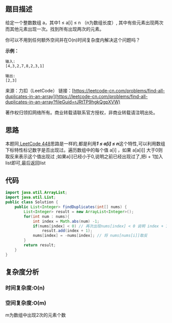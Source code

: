 ## 题目描述

给定一个整数数组 a，其中1 ≤ a[i] ≤ n （n为数组长度）, 其中有些元素出现两次而其他元素出现一次。找到所有出现两次的元素。

你可以不用到任何额外空间并在O(n)时间复杂度内解决这个问题吗？

**示例：**

```shell
输入:
[4,3,2,7,8,2,3,1]
 
输出:
[2,3]
```
来源：力扣（LeetCode）
链接：[https://leetcode-cn.com/problems/find-all-duplicates-in-an-array](https://leetcode-cn.com/problems/find-all-duplicates-in-an-array?fileGuid=rJRtTP9hgkQgpXVW)

著作权归领扣网络所有。商业转载请联系官方授权，非商业转载请注明出处。

## 思路

本题同[ LeetCode 448](https://leetcode-cn.com/problems/find-all-numbers-disappeared-in-an-array/?fileGuid=rJRtTP9hgkQgpXVW)思路是一样的,都是利用***1 ≤ a[i] ≤ n***这个特性,可以利用数组下标特性标记数字是否出现过。遍历数组中的每个值 a[i] ，如果 a[a[i]] 大于0则取反来表示这个值出现过 ;如果a[i]已经小于0,说明之前已经出现过了,把i + 1加入list即可,最后返回list

## 代码

```java
import java.util.ArrayList;
import java.util.List;
public class Solution {
    public List<Integer> findDuplicates(int[] nums) {
        List<Integer> result = new ArrayList<Integer>();
        for(int num : nums){
            int index = Math.abs(num) -1;
            if(nums[index] < 0) // 再次出现nums[index] < 0 说明 index + 1 出现了2次
                result.add(index + 1);
            nums[index] = -nums[index]; // 将 nums[nums[i]]取反
        }
        return result;
    }
}
```
## 复杂度分析

### 时间复杂度:O(n)

### 空间复杂度:O(m)

m为数组中出现2次的元素个数

